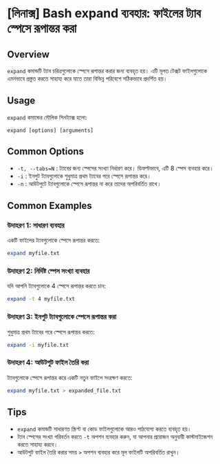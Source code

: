 # [লিনাক্স] Bash expand ব্যবহার: ফাইলের ট্যাব স্পেসে রূপান্তর করা

## Overview
`expand` কমান্ডটি ট্যাব চরিত্রগুলোকে স্পেসে রূপান্তর করার জন্য ব্যবহৃত হয়। এটি মূলত টেক্সট ফাইলগুলোকে এমনভাবে প্রস্তুত করতে সাহায্য করে যাতে তারা বিভিন্ন পরিবেশে সঠিকভাবে প্রদর্শিত হয়।

## Usage
`expand` কমান্ডের মৌলিক সিনট্যাক্স হলো:

```
expand [options] [arguments]
```

## Common Options
- `-t, --tabs=N` : ট্যাবের জন্য স্পেসের সংখ্যা নির্ধারণ করে। ডিফল্টভাবে, এটি 8 স্পেস ব্যবহার করে।
- `-i` : ইনপুট ট্যাবগুলোকে শুধুমাত্র প্রথম ট্যাবের পরে স্পেসে রূপান্তর করে।
- `-n` : আউটপুটে ট্যাবগুলোকে স্পেসে রূপান্তর না করে তাদের অপরিবর্তিত রাখে।

## Common Examples
### উদাহরণ 1: সাধারণ ব্যবহার
একটি ফাইলের ট্যাবগুলোকে স্পেসে রূপান্তর করতে:

```bash
expand myfile.txt
```

### উদাহরণ 2: নির্দিষ্ট স্পেস সংখ্যা ব্যবহার
যদি আপনি ট্যাবগুলোকে 4 স্পেসে রূপান্তর করতে চান:

```bash
expand -t 4 myfile.txt
```

### উদাহরণ 3: ইনপুট ট্যাবগুলোকে স্পেসে রূপান্তর করা
শুধুমাত্র প্রথম ট্যাবের পরে স্পেসে রূপান্তর করতে:

```bash
expand -i myfile.txt
```

### উদাহরণ 4: আউটপুট ফাইল তৈরি করা
ট্যাবগুলোকে স্পেসে রূপান্তর করে একটি নতুন ফাইলে সংরক্ষণ করতে:

```bash
expand myfile.txt > expanded_file.txt
```

## Tips
- `expand` কমান্ডটি সাধারণত স্ক্রিপ্ট বা কোড ফাইলগুলোকে আরও পাঠযোগ্য করতে ব্যবহৃত হয়।
- ট্যাব স্পেসের সংখ্যা পরিবর্তন করতে `-t` অপশন ব্যবহার করুন, যা আপনার প্রয়োজন অনুযায়ী কাস্টমাইজেশন করতে সাহায্য করবে।
- আউটপুট ফাইল তৈরি করার সময় `>` অপশন ব্যবহার করে মূল ফাইলটি অপরিবর্তিত রাখুন।